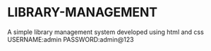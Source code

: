 # LIBRARY-MANAGEMENT
A simple library management system developed using html and css
USERNAME:admin 
PASSWORD:admin@123
